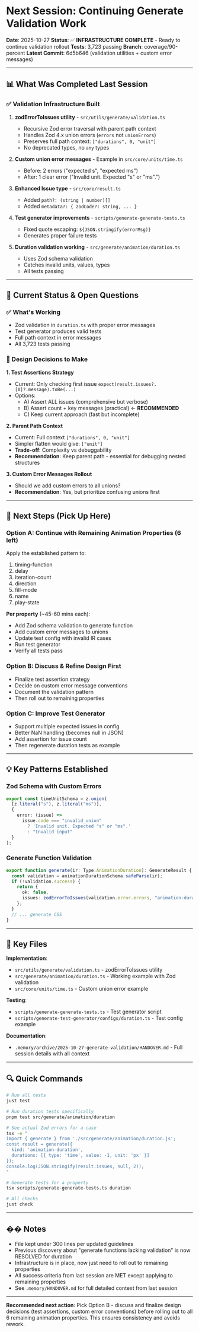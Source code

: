 # Next Session: Continuing Generate Validation Work

**Date**: 2025-10-27
**Status**: ✅ **INFRASTRUCTURE COMPLETE** - Ready to continue validation rollout
**Tests**: 3,723 passing
**Branch**: coverage/90-percent
**Latest Commit**: 6d5b646 (validation utilities + custom error messages)

---

## 📊 What Was Completed Last Session

### ✅ Validation Infrastructure Built
1. **zodErrorToIssues utility** - `src/utils/generate/validation.ts`
   - Recursive Zod error traversal with parent path context
   - Handles Zod 4.x union errors (`errors` not `unionErrors`)
   - Preserves full path context: `["durations", 0, "unit"]`
   - No deprecated types, no `any` types

2. **Custom union error messages** - Example in `src/core/units/time.ts`
   - Before: 2 errors ("expected s", "expected ms")
   - After: 1 clear error ("Invalid unit. Expected \"s\" or \"ms\".")

3. **Enhanced Issue type** - `src/core/result.ts`
   - Added `path?: (string | number)[]`
   - Added `metadata?: { zodCode?: string, ... }`

4. **Test generator improvements** - `scripts/generate-generate-tests.ts`
   - Fixed quote escaping: `${JSON.stringify(errorMsg)}`
   - Generates proper failure tests

5. **Duration validation working** - `src/generate/animation/duration.ts`
   - Uses Zod schema validation
   - Catches invalid units, values, types
   - All tests passing

---

## 🎯 Current Status & Open Questions

### ✅ What's Working
- Zod validation in `duration.ts` with proper error messages
- Test generator produces valid tests
- Full path context in error messages
- All 3,723 tests passing

### 🤔 Design Decisions to Make

**1. Test Assertions Strategy**
- Current: Only checking first issue `expect(result.issues?.[0]?.message).toBe(...)`
- Options:
  - A) Assert ALL issues (comprehensive but verbose)
  - B) Assert count + key messages (practical) ← **RECOMMENDED**
  - C) Keep current approach (fast but incomplete)

**2. Parent Path Context**
- Current: Full context `["durations", 0, "unit"]`
- Simpler flatten would give: `["unit"]`
- **Trade-off**: Complexity vs debuggability
- **Recommendation**: Keep parent path - essential for debugging nested structures

**3. Custom Error Messages Rollout**
- Should we add custom errors to all unions?
- **Recommendation**: Yes, but prioritize confusing unions first

---

## 🚀 Next Steps (Pick Up Here)

### Option A: Continue with Remaining Animation Properties (6 left)
Apply the established pattern to:
1. timing-function
2. delay
3. iteration-count
4. direction
5. fill-mode
6. name
7. play-state

**Per property** (~45-60 mins each):
- Add Zod schema validation to generate function
- Add custom error messages to unions
- Update test config with invalid IR cases
- Run test generator
- Verify all tests pass

### Option B: Discuss & Refine Design First
- Finalize test assertion strategy
- Decide on custom error message conventions
- Document the validation pattern
- Then roll out to remaining properties

### Option C: Improve Test Generator
- Support multiple expected issues in config
- Better NaN handling (becomes null in JSON)
- Add assertion for issue count
- Then regenerate duration tests as example

---

## 💡 Key Patterns Established

### Zod Schema with Custom Errors
```typescript
export const timeUnitSchema = z.union(
  [z.literal("s"), z.literal("ms")],
  {
    error: (issue) =>
      issue.code === "invalid_union"
        ? 'Invalid unit. Expected "s" or "ms".'
        : "Invalid input"
  }
);
```

### Generate Function Validation
```typescript
export function generate(ir: Type.AnimationDuration): GenerateResult {
  const validation = animationDurationSchema.safeParse(ir);
  if (!validation.success) {
    return {
      ok: false,
      issues: zodErrorToIssues(validation.error.errors, "animation-duration")
    };
  }
  // ... generate CSS
}
```

---

## 📁 Key Files

**Implementation**:
- `src/utils/generate/validation.ts` - zodErrorToIssues utility
- `src/generate/animation/duration.ts` - Working example with Zod validation
- `src/core/units/time.ts` - Custom union error example

**Testing**:
- `scripts/generate-generate-tests.ts` - Test generator script
- `scripts/generate-test-generator/configs/duration.ts` - Test config example

**Documentation**:
- `.memory/archive/2025-10-27-generate-validation/HANDOVER.md` - Full session details with all context

---

## 🔍 Quick Commands

```bash
# Run all tests
just test

# Run duration tests specifically
pnpm test src/generate/animation/duration

# See actual Zod errors for a case
tsx -e "
import { generate } from './src/generate/animation/duration.js';
const result = generate({
  kind: 'animation-duration',
  durations: [{ type: 'time', value: -1, unit: 'px' }]
});
console.log(JSON.stringify(result.issues, null, 2));
"

# Generate tests for a property
tsx scripts/generate-generate-tests.ts duration

# All checks
just check
```

---

## �� Notes

- File kept under 300 lines per updated guidelines
- Previous discovery about "generate functions lacking validation" is now RESOLVED for duration
- Infrastructure is in place, now just need to roll out to remaining properties
- All success criteria from last session are MET except applying to remaining properties
- See `.memory/HANDOVER.md` for full detailed context from last session

---

**Recommended next action**: Pick Option B - discuss and finalize design decisions (test assertions, custom error conventions) before rolling out to all 6 remaining animation properties. This ensures consistency and avoids rework.
